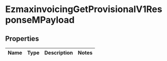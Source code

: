 
# EzmaxinvoicingGetProvisionalV1ResponseMPayload

## Properties
| Name | Type | Description | Notes |
| ------------ | ------------- | ------------- | ------------- |



